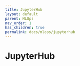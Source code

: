 ```yaml
---
title: JupyterHub
layout: default
parent: MLOps
nav_order: 1
has_children: true
permalink: docs/mlops/jupyterhub
---
```


# JupyterHub

